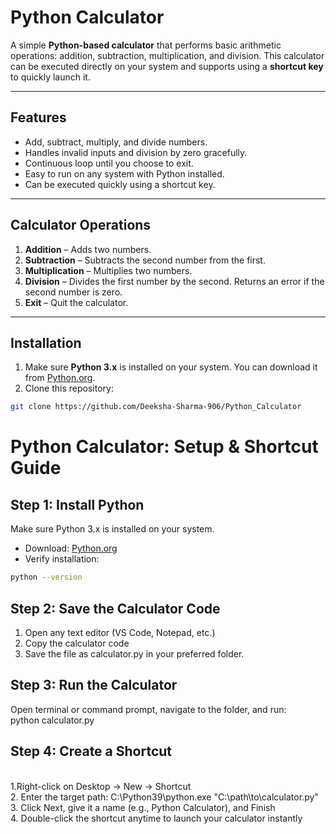 # Python Calculator

A simple **Python-based calculator** that performs basic arithmetic operations: addition, subtraction, multiplication, and division. This calculator can be executed directly on your system and supports using a **shortcut key** to quickly launch it.

---

## Features

- Add, subtract, multiply, and divide numbers.
- Handles invalid inputs and division by zero gracefully.
- Continuous loop until you choose to exit.
- Easy to run on any system with Python installed.
- Can be executed quickly using a shortcut key.

---

## Calculator Operations

1. **Addition** – Adds two numbers.
2. **Subtraction** – Subtracts the second number from the first.
3. **Multiplication** – Multiplies two numbers.
4. **Division** – Divides the first number by the second. Returns an error if the second number is zero.
5. **Exit** – Quit the calculator.

---

## Installation

1. Make sure **Python 3.x** is installed on your system. You can download it from [Python.org](https://www.python.org/downloads/).  
2. Clone this repository:

```bash
git clone https://github.com/Deeksha-Sharma-906/Python_Calculator
```


# Python Calculator: Setup & Shortcut Guide
## Step 1: Install Python

Make sure Python 3.x is installed on your system.  
- Download: [Python.org](https://www.python.org/downloads/)  
- Verify installation:

```bash
python --version
```

## Step 2: Save the Calculator Code

1. Open any text editor (VS Code, Notepad, etc.)
2. Copy the calculator code
3. Save the file as calculator.py in your preferred folder.

## Step 3: Run the Calculator

Open terminal or command prompt, navigate to the folder, and run: 
<br>python calculator.py

## Step 4: Create a Shortcut

<br>1.Right-click on Desktop → New → Shortcut
<br>2. Enter the target path: C:\Python39\python.exe "C:\path\to\calculator.py"
<br>3. Click Next, give it a name (e.g., Python Calculator), and Finish
<br>4. Double-click the shortcut anytime to launch your calculator instantly

